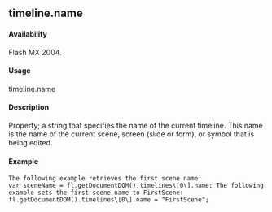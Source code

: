 ## timeline.name

#### Availability

Flash MX 2004.

#### Usage

timeline.name

#### Description

Property; a string that specifies the name of the current timeline. This name is the name of the current scene, screen (slide or form), or symbol that is being edited.

#### Example

```
The following example retrieves the first scene name:
var sceneName = fl.getDocumentDOM().timelines\[0\].name; The following example sets the first scene name to FirstScene: fl.getDocumentDOM().timelines\[0\].name = "FirstScene";

```